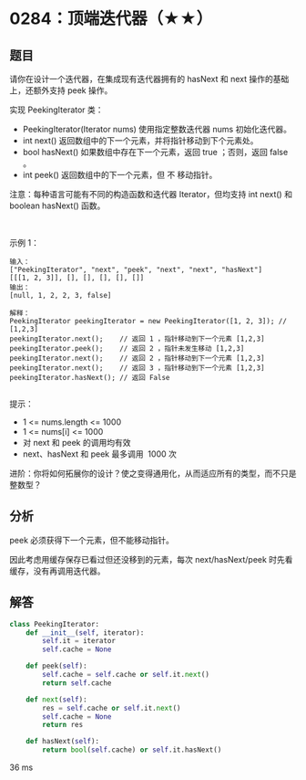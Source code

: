 # 0284：顶端迭代器（★★）


## 题目

请你在设计一个迭代器，在集成现有迭代器拥有的 hasNext 和 next 操作的基础上，还额外支持 peek 操作。

实现 PeekingIterator 类：
- PeekingIterator(Iterator<int> nums) 使用指定整数迭代器 nums 初始化迭代器。
- int next() 返回数组中的下一个元素，并将指针移动到下个元素处。
- bool hasNext() 如果数组中存在下一个元素，返回 true ；否则，返回 false 。
- int peek() 返回数组中的下一个元素，但 不 移动指针。

注意：每种语言可能有不同的构造函数和迭代器 Iterator，但均支持 int next() 和 boolean hasNext() 函数。

 

示例 1：

	输入：
	["PeekingIterator", "next", "peek", "next", "next", "hasNext"]
	[[[1, 2, 3]], [], [], [], [], []]
	输出：
	[null, 1, 2, 2, 3, false]

	解释：
	PeekingIterator peekingIterator = new PeekingIterator([1, 2, 3]); // [1,2,3]
	peekingIterator.next();    // 返回 1 ，指针移动到下一个元素 [1,2,3]
	peekingIterator.peek();    // 返回 2 ，指针未发生移动 [1,2,3]
	peekingIterator.next();    // 返回 2 ，指针移动到下一个元素 [1,2,3]
	peekingIterator.next();    // 返回 3 ，指针移动到下一个元素 [1,2,3]
	peekingIterator.hasNext(); // 返回 False
	 

提示：
- 1 <= nums.length <= 1000
- 1 <= nums[i] <= 1000
- 对 next 和 peek 的调用均有效
- next、hasNext 和 peek 最多调用  1000 次
 

进阶：你将如何拓展你的设计？使之变得通用化，从而适应所有的类型，而不只是整数型？


## 分析

peek 必须获得下一个元素，但不能移动指针。

因此考虑用缓存保存已看过但还没移到的元素，每次 next/hasNext/peek 时先看缓存，没有再调用迭代器。

## 解答

```python
class PeekingIterator:
    def __init__(self, iterator):
        self.it = iterator
        self.cache = None

    def peek(self):
        self.cache = self.cache or self.it.next()
        return self.cache

    def next(self):
        res = self.cache or self.it.next()
        self.cache = None
        return res

    def hasNext(self):
        return bool(self.cache) or self.it.hasNext()
```
36 ms

